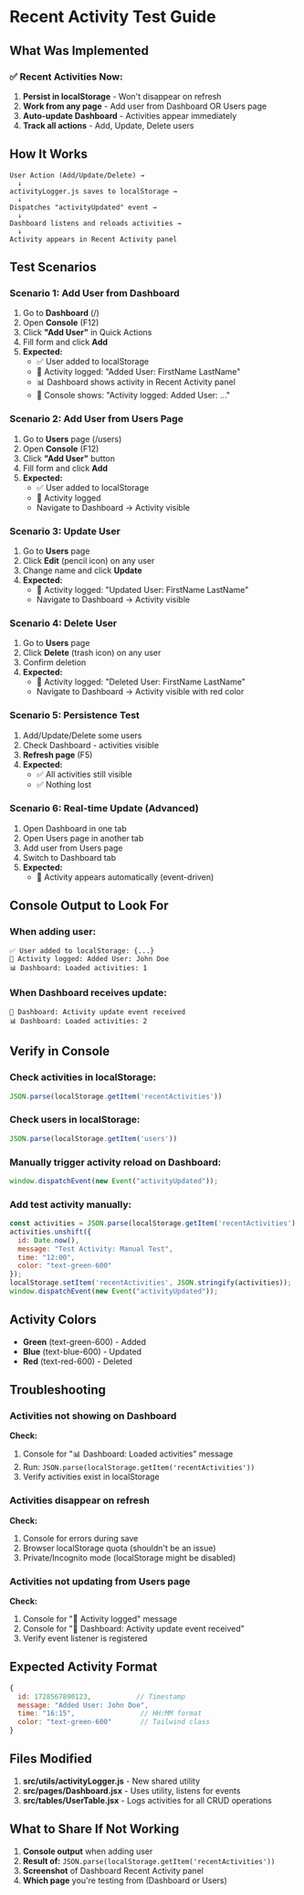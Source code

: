 # Recent Activity Test Guide

## What Was Implemented

### ✅ Recent Activities Now:
1. **Persist in localStorage** - Won't disappear on refresh
2. **Work from any page** - Add user from Dashboard OR Users page
3. **Auto-update Dashboard** - Activities appear immediately
4. **Track all actions** - Add, Update, Delete users

## How It Works

```
User Action (Add/Update/Delete) →
  ↓
activityLogger.js saves to localStorage →
  ↓
Dispatches "activityUpdated" event →
  ↓
Dashboard listens and reloads activities →
  ↓
Activity appears in Recent Activity panel
```

## Test Scenarios

### Scenario 1: Add User from Dashboard
1. Go to **Dashboard** (/)
2. Open **Console** (F12)
3. Click **"Add User"** in Quick Actions
4. Fill form and click **Add**
5. **Expected:**
   - ✅ User added to localStorage
   - 📝 Activity logged: "Added User: FirstName LastName"
   - 📊 Dashboard shows activity in Recent Activity panel
   - 🔔 Console shows: "Activity logged: Added User: ..."

### Scenario 2: Add User from Users Page
1. Go to **Users** page (/users)
2. Open **Console** (F12)
3. Click **"Add User"** button
4. Fill form and click **Add**
5. **Expected:**
   - ✅ User added to localStorage
   - 📝 Activity logged
   - Navigate to Dashboard → Activity visible

### Scenario 3: Update User
1. Go to **Users** page
2. Click **Edit** (pencil icon) on any user
3. Change name and click **Update**
4. **Expected:**
   - 📝 Activity logged: "Updated User: FirstName LastName"
   - Navigate to Dashboard → Activity visible

### Scenario 4: Delete User
1. Go to **Users** page
2. Click **Delete** (trash icon) on any user
3. Confirm deletion
4. **Expected:**
   - 📝 Activity logged: "Deleted User: FirstName LastName"
   - Navigate to Dashboard → Activity visible with red color

### Scenario 5: Persistence Test
1. Add/Update/Delete some users
2. Check Dashboard - activities visible
3. **Refresh page** (F5)
4. **Expected:**
   - ✅ All activities still visible
   - ✅ Nothing lost

### Scenario 6: Real-time Update (Advanced)
1. Open Dashboard in one tab
2. Open Users page in another tab
3. Add user from Users page
4. Switch to Dashboard tab
5. **Expected:**
   - 🔔 Activity appears automatically (event-driven)

## Console Output to Look For

### When adding user:
```
✅ User added to localStorage: {...}
📝 Activity logged: Added User: John Doe
📊 Dashboard: Loaded activities: 1
```

### When Dashboard receives update:
```
🔔 Dashboard: Activity update event received
📊 Dashboard: Loaded activities: 2
```

## Verify in Console

### Check activities in localStorage:
```javascript
JSON.parse(localStorage.getItem('recentActivities'))
```

### Check users in localStorage:
```javascript
JSON.parse(localStorage.getItem('users'))
```

### Manually trigger activity reload on Dashboard:
```javascript
window.dispatchEvent(new Event("activityUpdated"));
```

### Add test activity manually:
```javascript
const activities = JSON.parse(localStorage.getItem('recentActivities') || '[]');
activities.unshift({
  id: Date.now(),
  message: "Test Activity: Manual Test",
  time: "12:00",
  color: "text-green-600"
});
localStorage.setItem('recentActivities', JSON.stringify(activities));
window.dispatchEvent(new Event("activityUpdated"));
```

## Activity Colors

- **Green** (text-green-600) - Added
- **Blue** (text-blue-600) - Updated  
- **Red** (text-red-600) - Deleted

## Troubleshooting

### Activities not showing on Dashboard
**Check:**
1. Console for "📊 Dashboard: Loaded activities" message
2. Run: `JSON.parse(localStorage.getItem('recentActivities'))`
3. Verify activities exist in localStorage

### Activities disappear on refresh
**Check:**
1. Console for errors during save
2. Browser localStorage quota (shouldn't be an issue)
3. Private/Incognito mode (localStorage might be disabled)

### Activities not updating from Users page
**Check:**
1. Console for "📝 Activity logged" message
2. Console for "🔔 Dashboard: Activity update event received"
3. Verify event listener is registered

## Expected Activity Format

```javascript
{
  id: 1728567890123,           // Timestamp
  message: "Added User: John Doe",
  time: "16:15",                // HH:MM format
  color: "text-green-600"       // Tailwind class
}
```

## Files Modified

1. **src/utils/activityLogger.js** - New shared utility
2. **src/pages/Dashboard.jsx** - Uses utility, listens for events
3. **src/tables/UserTable.jsx** - Logs activities for all CRUD operations

## What to Share If Not Working

1. **Console output** when adding user
2. **Result of:** `JSON.parse(localStorage.getItem('recentActivities'))`
3. **Screenshot** of Dashboard Recent Activity panel
4. **Which page** you're testing from (Dashboard or Users)
